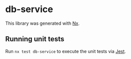 # db-service

This library was generated with [Nx](https://nx.dev).

## Running unit tests

Run `nx test db-service` to execute the unit tests via [Jest](https://jestjs.io).
